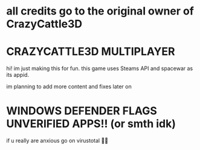 # all credits go to the original owner of CrazyCattle3D

# CRAZYCATTLE3D MULTIPLAYER

hi! im just making this for fun. this game uses Steams API and spacewar as its appid.

im planning to add more content and fixes later on




# WINDOWS DEFENDER FLAGS UNVERIFIED APPS!! (or smth idk) 
if u really are anxious go on virustotal 🤷‍♂️
